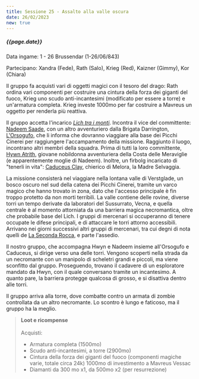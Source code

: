 ```yaml
---
title: Sessione 25 - Assalto alla valle oscura
date: 26/02/2023
new: true
---
```


##### {{page.date}}

Data ingame: 1 - 26 Brussendar (1-26/06/843)

Partecipano: Xandra (Fede), Rath (Salo), Krieg (Red), Kaizner (Gimmy), Kor (Chiara)

Il gruppo fa acquisti vari di oggetti magici con il tesoro del drago: Rath ordina vari componenti per costruire una cintura della forza dei giganti del fuoco, Krieg uno scudo anti-incantesimi (modificato per essere a torre) e un'armatura completa. Krieg investe 1000mo per far costruire a Mavreus un oggetto per renderla più reattiva.

Il gruppo accetta l'incarico [*Lich tra i monti*](/xho/quest#lich-tra-i-monti). Incontra il vice del committente: [Nadeem Saade](/xho/npc/travelers#nadeem-saade), con un altro avventuriero dalla Brigata Darrington, [L'Orsogufo](/xho/npc/various#lorsogufo), che li informa che dovranno viaggiare alla base dei Picchi Cinerei per raggiungere l'accampamento della missione. Raggiunto il luogo, incontrano altri membri della squadra. Prima di tutti la loro committente, [Hywn Atrith](/xho/npc/travelers#hwyn-atrith), giovane nobildonna avventuriera della Costa delle Meraviglie (e apparentemente moglie di Nadeem). Inoltre, un firbolg incaricato di "tenerli in vita": [Caduceus Clay](/xho/npc/travelers#caduceus-clay), chierico di Melora, la Madre Selvaggia. 

La missione consisterà nel viaggiare nella lontana valle di Verstglade, un bosco oscuro nel sud della catena dei Picchi Cinerei, tramite un varco magico che hanno trovato in zona, dato che l'accesso principale è fin troppo protetto da non morti terribili. La valle contiene delle rovine, diverse torri un tempo derivate da laboratori del Sussurrato, Vecna, e quella centrale è al momento attorniata da una barriera magica necromantica, oltre che probabile base del Lich. I gruppi di mercenari si occuperanno di tenere occupate le difese principali, e di attaccare le torri attorno accessibili. Arrivano nei giorni successivi altri gruppi di mercenari, tra cui degni di nota quelli de [La Seconda Rocca](/xho/npc/various#la-seconda-rocca), e parte l'assedio.

Il nostro gruppo, che accompagna Hwyn e Nadeem insieme all'Orsogufo e Caduceus, si dirige verso una delle torri. Vengono scoperti nella strada da un necromante con un manipolo di scheletri grandi e piccoli, ma viene sconfitto dal gruppo. Proseguendo, trovano il cadavere di un esploratore mandato da Hwyn, con il quale conversano tramite un incantesimo. A quanto pare, la barriera protegge qualcosa di grosso, e si disattiva dentro alle torri.

Il gruppo arriva alla torre, dove combatte contro un armata di zombie controllata da un altro necromante. Lo scontro è lungo e faticoso, ma il gruppo ha la meglio.

> **Loot e ricompense**
> <br><br>
> Acquisti:  
> - Armatura completa (1500mo)
> - Scudo anti-incantesimi, a torre (2900mo)
> - Cintura della forza dei giganti del fuoco (componenti magiche varie, totale circa 24k)
> 1000mo di investimento a Mavreus Vessac
> - Diamanti da 300 mo x1, da 500mo x2 (per resurrezione)